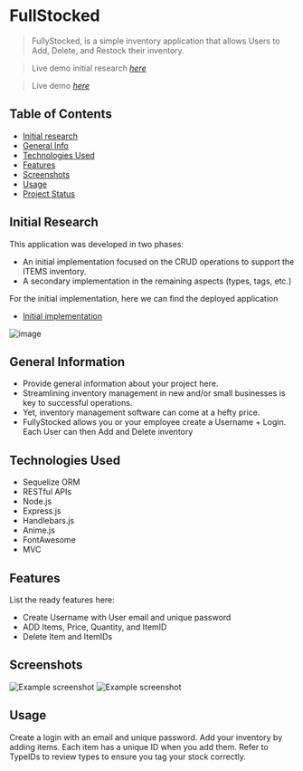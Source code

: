 # FullStocked

> FullyStocked, is a simple inventory application that allows Users to Add, Delete, and Restock their inventory.

> Live demo initial research [_here_](https://inventoryliteruth.herokuapp.com/)

> Live demo [_here_](https://infinite-island-02975.herokuapp.com/)

## Table of Contents

- [Initial research](#initial-research)
- [General Info](#general-information)
- [Technologies Used](#technologies-used)
- [Features](#features)
- [Screenshots](#screenshots)
- [Usage](#usage)
- [Project Status](#project-status)

## Initial Research

This application was developed in two phases:

- An initial implementation focused on the CRUD operations to support the ITEMS inventory.
- A secondary implementation in the remaining aspects (types, tags, etc.)

For the initial implementation, here we can find the deployed application

- [Initial implementation](https://inventoryliteruth.herokuapp.com/)

![image](https://user-images.githubusercontent.com/15662657/128101710-3989ab76-4d6f-4af8-b865-558397671c9e.png)


## General Information

- Provide general information about your project here.
- Streamlining inventory management in new and/or small businesses is key to successful operations.
- Yet, inventory management software can come at a hefty price.
- FullyStocked allows you or your employee create a Username + Login. Each User can then Add and Delete inventory

## Technologies Used

- Sequelize ORM
- RESTful APIs
- Node.js
- Express.js
- Handlebars.js
- Anime.js
- FontAwesome
- MVC

## Features

List the ready features here:

- Create Username with User email and unique password
- ADD Items, Price, Quantity, and ItemID
- Delete Item and ItemIDs

## Screenshots

![Example screenshot](./img/FullyStocked.png)
![Example screenshot](./img/FullyStockedScreenShot.png)

## Usage

Create a login with an email and unique password. Add your inventory by adding items. Each item has a unique ID when you add them.
Refer to TypeIDs to review types to ensure you tag your stock correctly.
